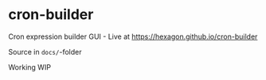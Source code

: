 # cron-builder

Cron expression builder GUI - Live at https://hexagon.github.io/cron-builder

Source in `docs/`-folder

Working WIP
